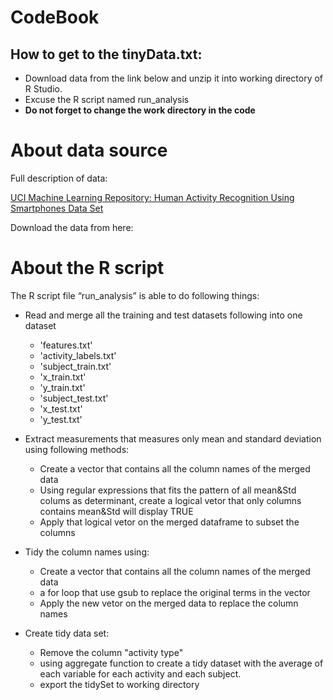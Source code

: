 # CodeBook

## How to get to the tinyData.txt:

- Download data from the link below and unzip it into working directory of R Studio.
- Excuse the R script named run_analysis
- **Do not forget to change the work directory in the code**

# About data source

Full description of data:

[UCI Machine Learning Repository: Human Activity Recognition Using Smartphones Data Set](http://archive.ics.uci.edu/ml/datasets/Human+Activity+Recognition+Using+Smartphones)

Download the data from here:

[](https://d396qusza40orc.cloudfront.net/getdata%2Fprojectfiles%2FUCI%20HAR%20Dataset.zip)

# About the R script

The R script file “run_analysis” is able to do following things:

- Read and merge all the training and test datasets following into one dataset
   - 'features.txt'
   - 'activity_labels.txt'
   - 'subject_train.txt'
   - 'x_train.txt'
   - 'y_train.txt'
   - 'subject_test.txt'
   - 'x_test.txt'
   - 'y_test.txt'


- Extract measurements that measures only mean and standard deviation using following methods:
   - Create a vector that contains all the column names of the merged data
   - Using regular expressions that fits the pattern of all mean&Std colums as determinant, 
   create a logical vetor that only columns contains mean&Std will display TRUE
   - Apply that logical vetor on the merged dataframe to subset the columns
   

- Tidy the column names using:
   - Create a vector that contains all the column names of the merged data
   - a for loop that use gsub to replace the original terms in the vector
   - Apply the new vetor on the merged data to replace the column names


- Create tidy data set:
   - Remove the column "activity type"
   - using aggregate function to create a tidy dataset with the average of each variable for each activity and each subject.
   - export the tidySet to working directory


